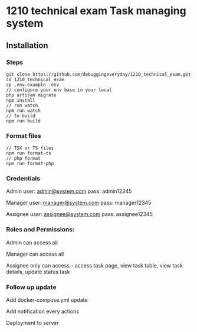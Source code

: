 # 1210 technical exam Task managing system

## Installation

### Steps
```
git clone https://github.com/debuggingeveryday/1210_technical_exam.git
cd 1210_technical_exam
cp .env.example .env
// configure your env base in your local
php artisan migrate
npm install
// run watch
npm run watch
// to build
npm run build
```

### Format files
```
// TSX or TS files
npm run format-ts
// php format
npm run format-php
```

### Credentials

Admin
user: admin@system.com
pass: admin12345

Manager
user: manager@system.com
pass: manager12345

Assignee
user: assignee@system.com
pass: assignee12345

### Roles and Permissions:

<p>Admin can access all</p>
<p>Manager can access all</p>
<p>Assignee only can access - access task page, view task table, view task details, update status task</p>

### Follow up update

<p>Add docker-compose.yml update</p>
<p>Add notification every actions</p>
<p>Deployment to server</p>
